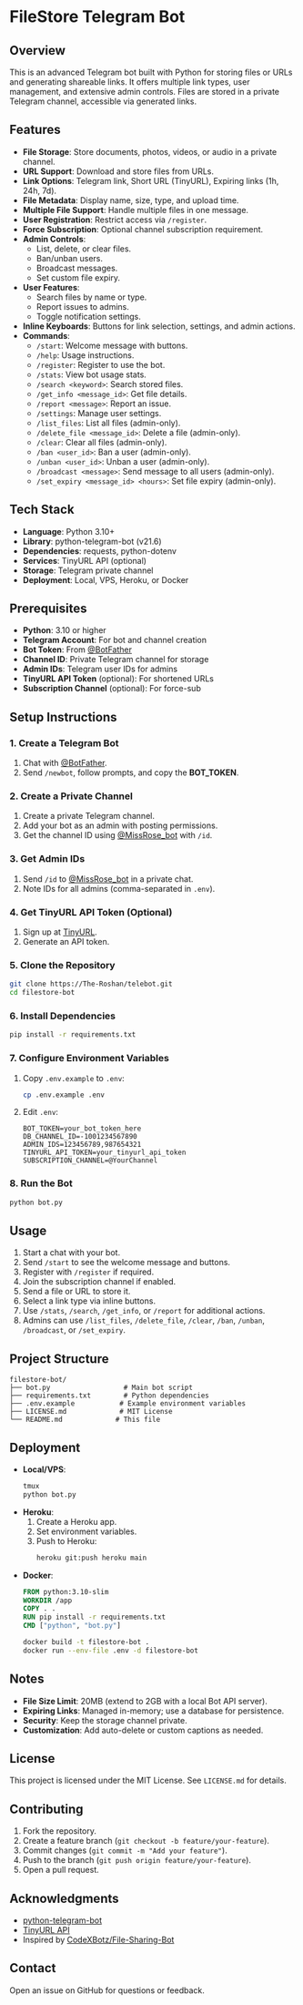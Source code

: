 # FileStore Telegram Bot

## Overview
This is an advanced Telegram bot built with Python for storing files or URLs and generating shareable links. It offers multiple link types, user management, and extensive admin controls. Files are stored in a private Telegram channel, accessible via generated links.

## Features
- **File Storage**: Store documents, photos, videos, or audio in a private channel.
- **URL Support**: Download and store files from URLs.
- **Link Options**: Telegram link, Short URL (TinyURL), Expiring links (1h, 24h, 7d).
- **File Metadata**: Display name, size, type, and upload time.
- **Multiple File Support**: Handle multiple files in one message.
- **User Registration**: Restrict access via `/register`.
- **Force Subscription**: Optional channel subscription requirement.
- **Admin Controls**:
  - List, delete, or clear files.
  - Ban/unban users.
  - Broadcast messages.
  - Set custom file expiry.
- **User Features**:
  - Search files by name or type.
  - Report issues to admins.
  - Toggle notification settings.
- **Inline Keyboards**: Buttons for link selection, settings, and admin actions.
- **Commands**:
  - `/start`: Welcome message with buttons.
  - `/help`: Usage instructions.
  - `/register`: Register to use the bot.
  - `/stats`: View bot usage stats.
  - `/search <keyword>`: Search stored files.
  - `/get_info <message_id>`: Get file details.
  - `/report <message>`: Report an issue.
  - `/settings`: Manage user settings.
  - `/list_files`: List all files (admin-only).
  - `/delete_file <message_id>`: Delete a file (admin-only).
  - `/clear`: Clear all files (admin-only).
  - `/ban <user_id>`: Ban a user (admin-only).
  - `/unban <user_id>`: Unban a user (admin-only).
  - `/broadcast <message>`: Send message to all users (admin-only).
  - `/set_expiry <message_id> <hours>`: Set file expiry (admin-only).

## Tech Stack
- **Language**: Python 3.10+
- **Library**: python-telegram-bot (v21.6)
- **Dependencies**: requests, python-dotenv
- **Services**: TinyURL API (optional)
- **Storage**: Telegram private channel
- **Deployment**: Local, VPS, Heroku, or Docker

## Prerequisites
- **Python**: 3.10 or higher
- **Telegram Account**: For bot and channel creation
- **Bot Token**: From [@BotFather](https://t.me/BotFather)
- **Channel ID**: Private Telegram channel for storage
- **Admin IDs**: Telegram user IDs for admins
- **TinyURL API Token** (optional): For shortened URLs
- **Subscription Channel** (optional): For force-sub

## Setup Instructions

### 1. Create a Telegram Bot
1. Chat with [@BotFather](https://t.me/BotFather).
2. Send `/newbot`, follow prompts, and copy the **BOT_TOKEN**.

### 2. Create a Private Channel
1. Create a private Telegram channel.
2. Add your bot as an admin with posting permissions.
3. Get the channel ID using [@MissRose_bot](https://t.me/MissRose_bot) with `/id`.

### 3. Get Admin IDs
1. Send `/id` to [@MissRose_bot](https://t.me/MissRose_bot) in a private chat.
2. Note IDs for all admins (comma-separated in `.env`).

### 4. Get TinyURL API Token (Optional)
1. Sign up at [TinyURL](https://tinyurl.com/app/dev).
2. Generate an API token.

### 5. Clone the Repository
```bash
git clone https://The-Roshan/telebot.git
cd filestore-bot
```

### 6. Install Dependencies
```bash
pip install -r requirements.txt
```

### 7. Configure Environment Variables
1. Copy `.env.example` to `.env`:
   ```bash
   cp .env.example .env
   ```
2. Edit `.env`:
   ```
   BOT_TOKEN=your_bot_token_here
   DB_CHANNEL_ID=-1001234567890
   ADMIN_IDS=123456789,987654321
   TINYURL_API_TOKEN=your_tinyurl_api_token
   SUBSCRIPTION_CHANNEL=@YourChannel
   ```

### 8. Run the Bot
```bash
python bot.py
```

## Usage
1. Start a chat with your bot.
2. Send `/start` to see the welcome message and buttons.
3. Register with `/register` if required.
4. Join the subscription channel if enabled.
5. Send a file or URL to store it.
6. Select a link type via inline buttons.
7. Use `/stats`, `/search`, `/get_info`, or `/report` for additional actions.
8. Admins can use `/list_files`, `/delete_file`, `/clear`, `/ban`, `/unban`, `/broadcast`, or `/set_expiry`.

## Project Structure
```
filestore-bot/
├── bot.py                  # Main bot script
├── requirements.txt        # Python dependencies
├── .env.example           # Example environment variables
├── LICENSE.md             # MIT License
└── README.md             # This file
```

## Deployment
- **Local/VPS**:
  ```bash
  tmux
  python bot.py
  ```
- **Heroku**:
  1. Create a Heroku app.
  2. Set environment variables.
  3. Push to Heroku:
     ```bash
     heroku git:push heroku main
     ```
- **Docker**:
  ```dockerfile
  FROM python:3.10-slim
  WORKDIR /app
  COPY . .
  RUN pip install -r requirements.txt
  CMD ["python", "bot.py"]
  ```
  ```bash
  docker build -t filestore-bot .
  docker run --env-file .env -d filestore-bot
  ```

## Notes
- **File Size Limit**: 20MB (extend to 2GB with a local Bot API server).
- **Expiring Links**: Managed in-memory; use a database for persistence.
- **Security**: Keep the storage channel private.
- **Customization**: Add auto-delete or custom captions as needed.

## License
This project is licensed under the MIT License. See `LICENSE.md` for details.

## Contributing
1. Fork the repository.
2. Create a feature branch (`git checkout -b feature/your-feature`).
3. Commit changes (`git commit -m "Add your feature"`).
4. Push to the branch (`git push origin feature/your-feature`).
5. Open a pull request.

## Acknowledgments
- [python-telegram-bot](https://python-telegram-bot.readthedocs.io/)
- [TinyURL API](https://tinyurl.com/app/dev)
- Inspired by [CodeXBotz/File-Sharing-Bot](https://github.com/CodeXBotz/File-Sharing-Bot)

## Contact
Open an issue on GitHub for questions or feedback.
